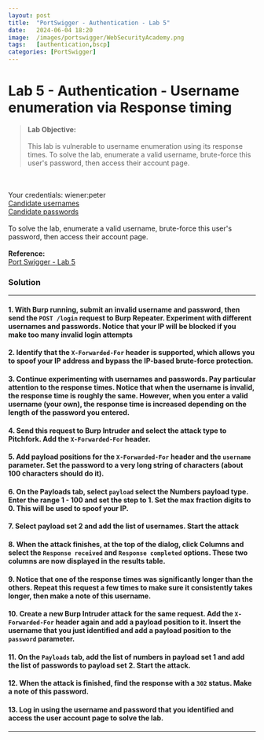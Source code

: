 ```yaml
---
layout: post
title:  "PortSwigger - Authentication - Lab 5"
date:   2024-06-04 18:20
image:  /images/portswigger/WebSecurityAcademy.png
tags:   [authentication,bscp]
categories: [PortSwigger]
---
```


# Lab 5 - Authentication - Username enumeration via Response timing
><b>Lab Objective:</b>
<br/><br/>
This lab is vulnerable to username enumeration using its response times. To solve the lab, enumerate a valid username, brute-force this user's password, then access their account page.
<br/>
<br/>
Your credentials: wiener:peter<br/>
<a href="https://portswigger.net/web-security/authentication/auth-lab-usernames">Candidate usernames</a>
<br/>
<a href="https://portswigger.net/web-security/authentication/auth-lab-passwords">Candidate passwords</a>
<br/>
<br/>
To solve the lab, enumerate a valid username, brute-force this user's password, then access their account page.
<br/>
<br/>
<b>Reference:</b>
<br/>
<a href="https://portswigger.net/web-security/authentication/password-based/lab-username-enumeration-via-response-timing">Port Swigger - Lab 5</a>
<br/>

### Solution
<hr/>

#### 1. With Burp running, submit an invalid username and password, then send the `POST /login` request to Burp Repeater. Experiment with different usernames and passwords. Notice that your IP will be blocked if you make too many invalid login attempts

#### 2. Identify that the `X-Forwarded-For` header is supported, which allows you to spoof your IP address and bypass the IP-based brute-force protection.

#### 3. Continue experimenting with usernames and passwords. Pay particular attention to the response times. Notice that when the username is invalid, the response time is roughly the same. However, when you enter a valid username (your own), the response time is increased depending on the length of the password you entered.

#### 4. Send this request to Burp Intruder and select the attack type to Pitchfork. Add the `X-Forwarded-For` header.

#### 5. Add payload positions for the `X-Forwarded-For` header and the `username` parameter. Set the password to a very long string of characters (about 100 characters should do it).

#### 6. On the Payloads tab, select `payload` select the Numbers payload type. Enter the range 1 - 100 and set the step to 1. Set the max fraction digits to 0. This will be used to spoof your IP.

#### 7. Select payload set 2 and add the list of usernames. Start the attack

#### 8. When the attack finishes, at the top of the dialog, click Columns and select the `Response received` and `Response completed` options. These two columns are now displayed in the results table.

#### 9. Notice that one of the response times was significantly longer than the others. Repeat this request a few times to make sure it consistently takes longer, then make a note of this username.

#### 10. Create a new Burp Intruder attack for the same request. Add the `X-Forwarded-For` header again and add a payload position to it. Insert the username that you just identified and add a payload position to the `password` parameter.

#### 11. On the `Payloads` tab, add the list of numbers in payload set 1 and add the list of passwords to payload set 2. Start the attack.

#### 12. When the attack is finished, find the response with a `302` status. Make a note of this password.

#### 13. Log in using the username and password that you identified and access the user account page to solve the lab.

<hr/>